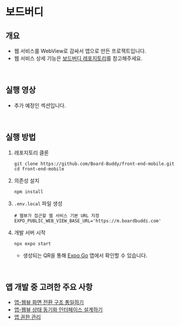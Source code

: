 # 보드버디

## 개요
- 웹 서비스를 WebView로 감싸서 앱으로 만든 프로젝트입니다.
- 웹 서비스 상세 기능은 [보드버디 레포지토리](https://github.com/Board-Buddy/front-end)를 참고해주세요.

<br/>

## 실행 영상
- 추가 예정인 섹션입니다.

<br/>

## 실행 방법
1. 레포지토리 클론
   ```shell
   git clone https://github.com/Board-Buddy/front-end-mobile.git
   cd front-end-mobile
   ```
2. 의존성 설치
   ```shell
   npm install
   ```
3. `.env.local` 파일 생성
   ```shell
   # 웹뷰가 접근할 웹 서비스 기본 URL 지정
   EXPO_PUBLIC_WEB_VIEW_BASE_URL='https://m.boardbuddi.com' 
   ```
4. 개발 서버 시작
   ```shell
   npx expo start
   ```
   - 생성되는 QR을 통해 [Expo Go](https://expo.dev/go) 앱에서 확인할 수 있습니다.

<br/>

## 앱 개발 중 고려한 주요 사항
- [앱-웹뷰 화면 전환 구조 통일하기](https://yuuub.notion.site/233963c8b3a78001a436c18c5755c32a?source=copy_link)
- [앱-웹뷰 상태 동기화 인터페이스 설계하기](https://yuuub.notion.site/252963c8b3a780b49939f245a590242a?source=copy_link)
- [앱 권한 관리](https://yuuub.notion.site/252963c8b3a7803e857edec3f44828db?source=copy_link)

<!--
## 배포
- Android: Google Play
- iOS: App Store
-->
